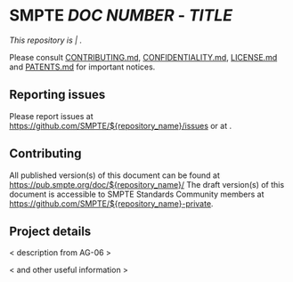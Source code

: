 # SMPTE _DOC NUMBER_ - _TITLE_

_This repository is <public> | <private>._ 

Please consult [CONTRIBUTING.md](./CONTRIBUTING.md), [CONFIDENTIALITY.md](./CONFIDENTIALITY.md), [LICENSE.md](./LICENSE.md) and [PATENTS.md](./PATENTS.md) for important notices.

## Reporting issues

Please report issues at <https://github.com/SMPTE/${repository_name}/issues> or at <TC chair email address>.

## Contributing

All published version(s) of this document can be found at <https://pub.smpte.org/doc/${repository_name}/>
The draft version(s) of this document is accessible to SMPTE Standards Community members at <https://github.com/SMPTE/${repository_name}-private>.

## Project details

< description from AG-06 >

< and other useful information >
